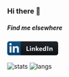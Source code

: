 ### Hi there 👋

##### Find me elsewhere
[![linkedin](/images/linkedin.png)](https://www.linkedin.com/in/angelruben/)

![stats](https://github-readme-stats-sigma-five.vercel.app/api?username=angelru&show_icons=true)
![langs](https://github-readme-stats-sigma-five.vercel.app/api/top-langs/?username=angelru&layout=compact)
